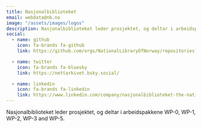 ```yaml
---
title: Nasjonalbiblioteket
email: webdata@nb.no
image: "/assets/images/logos"
description: Nasjonalbiblioteket leder prosjektet, og deltar i arbeidspakkene WP-0, WP-1, WP-2, WP-3 and WP-5
social:
  - name: github
    icon: fa-brands fa-github
    link: https://github.com/orgs/NationalLibraryOfNorway/repositories?q=webdata-

  - name: twitter
    icon: fa-brands fa-bluesky
    link: https://nettarkivet.bsky.social/

  - name: linkedin
    icon: fa-brands fa-linkedin
    link: https://www.linkedin.com/company/nasjonalbiblioteket-the-national-library-of-norway/
---
```


Nasjonalbiblioteket leder prosjektet, og deltar i arbeidspakkene WP-0, WP-1, WP-2, WP-3 and WP-5.
